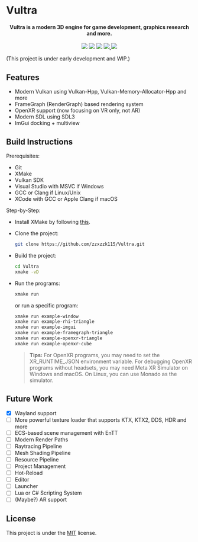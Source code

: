 # Vultra

<h4 align="center">
  Vultra is a modern 3D engine for game development, graphics research and more.
</h4>

<p align="center">
    <a href="https://github.com/zzxzzk115/Vultra/actions" alt="Build-Windows">
        <img src="https://img.shields.io/github/actions/workflow/status/zzxzzk115/Vultra/build_windows.yaml?branch=master&label=Build-Windows&logo=github" /></a>
    <a href="https://github.com/zzxzzk115/Vultra/actions" alt="Build-Linux">
        <img src="https://img.shields.io/github/actions/workflow/status/zzxzzk115/Vultra/build_linux.yaml?branch=master&label=Build-Linux&logo=github" /></a>
    <a href="https://github.com/zzxzzk115/Vultra/actions" alt="Build-macOS">
        <img src="https://img.shields.io/github/actions/workflow/status/zzxzzk115/Vultra/build_macos.yaml?branch=master&label=Build-macOS&logo=github" /></a>
    <a href="https://github.com/zzxzzk115/Vultra/issues" alt="GitHub Issues">
        <img src="https://img.shields.io/github/issues/zzxzzk115/Vultra">
    </a>
    <a href="https://github.com/zzxzzk115/Vultra/blob/master/LICENSE" alt="GitHub">
        <img src="https://img.shields.io/github/license/zzxzzk115/Vultra">
    </a>
</p>

(This project is under early development and WIP.)

## Features
- Modern Vulkan using Vulkan-Hpp, Vulkan-Memory-Allocator-Hpp and more
- FrameGraph (RenderGraph) based rendering system
- OpenXR support (now focusing on VR only, not AR)
- Modern SDL using SDL3
- ImGui docking + multiview

## Build Instructions

Prerequisites:
- Git
- XMake
- Vulkan SDK
- Visual Studio with MSVC if Windows
- GCC or Clang if Linux/Unix
- XCode with GCC or Apple Clang if macOS

Step-by-Step:

- Install XMake by following [this](https://xmake.io/guide/quick-start.html#installation). 

- Clone the project:
  ```bash
  git clone https://github.com/zzxzzk115/Vultra.git
  ```

- Build the project:
  ```bash
  cd Vultra
  xmake -vD
  ```

- Run the programs:
  ```bash
  xmake run
  ```
  or run a specific program:
  ```bash
  xmake run example-window
  xmake run example-rhi-triangle
  xmake run example-imgui
  xmake run example-framegraph-triangle
  xmake run example-openxr-triangle
  xmake run example-openxr-cube
  ```

  > **Tips:**
  > For OpenXR programs, you may need to set the XR_RUNTIME_JSON environment variable.
  > For debugging OpenXR programs without headsets, you may need Meta XR Simulator on Windows and macOS. On Linux, you can use Monado as the simulator.

## Future Work
- [x] Wayland support
- [ ] More powerful texture loader that supports KTX, KTX2, DDS, HDR and more
- [ ] ECS-based scene management with EnTT
- [ ] Modern Render Paths
- [ ] Raytracing Pipeline
- [ ] Mesh Shading Pipeline
- [ ] Resource Pipeline
- [ ] Project Management
- [ ] Hot-Reload
- [ ] Editor
- [ ] Launcher
- [ ] Lua or C# Scripting System
- [ ] (Maybe?) AR support

## License
This project is under the [MIT](LICENSE) license.